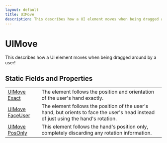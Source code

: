 ```yaml
---
layout: default
title: UIMove
description: This describes how a UI element moves when being dragged around by a user!
---
```

# UIMove

This describes how a UI element moves when being dragged
around by a user!




## Static Fields and Properties

|  |  |
|--|--|
|[UIMove]({{site.url}}/Pages/Reference/UIMove.html) [Exact]({{site.url}}/Pages/Reference/UIMove/Exact.html)|The element follows the position and orientation of the user's hand exactly.|
|[UIMove]({{site.url}}/Pages/Reference/UIMove.html) [FaceUser]({{site.url}}/Pages/Reference/UIMove/FaceUser.html)|The element follows the position of the user's hand, but orients to face the user's head instead of just using the hand's rotation.|
|[UIMove]({{site.url}}/Pages/Reference/UIMove.html) [PosOnly]({{site.url}}/Pages/Reference/UIMove/PosOnly.html)|This element follows the hand's position only, completely discarding any rotation information.|


